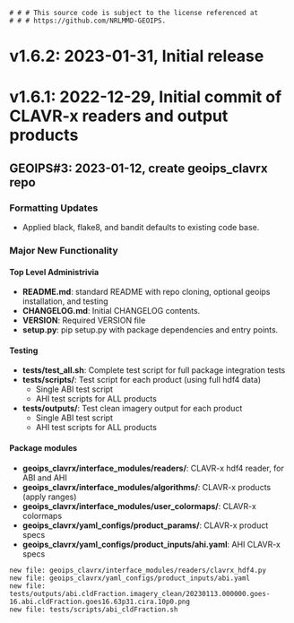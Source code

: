     # # # This source code is subject to the license referenced at
    # # # https://github.com/NRLMMD-GEOIPS.

# v1.6.2: 2023-01-31, Initial release

# v1.6.1: 2022-12-29, Initial commit of CLAVR-x readers and output products
## GEOIPS#3: 2023-01-12, create geoips_clavrx repo
### Formatting Updates
* Applied black, flake8, and bandit defaults to existing code base.
### Major New Functionality
#### Top Level Administrivia
* **README.md**: standard README with repo cloning, optional geoips installation,
  and testing
* **CHANGELOG.md**: Initial CHANGELOG contents.
* **VERSION**: Required VERSION file
* **setup.py**: pip setup.py with package dependencies and entry points.
#### Testing
* **tests/test_all.sh**: Complete test script for full package integration tests
* **tests/scripts/**: Test script for each product (using full hdf4 data)
  * Single ABI test script
  * AHI test scripts for ALL products
* **tests/outputs/**: Test clean imagery output for each product
  * Single ABI test script
  * AHI test scripts for ALL products
#### Package modules
* **geoips_clavrx/interface_modules/readers/**: CLAVR-x hdf4 reader, for ABI and AHI
* **geoips_clavrx/interface_modules/algorithms/**: CLAVR-x products (apply ranges)
* **geoips_clavrx/interface_modules/user_colormaps/**: CLAVR-x colormaps
* **geoips_clavrx/yaml_configs/product_params/**: CLAVR-x product specs
* **geoips_clavrx/yaml_configs/product_inputs/ahi.yaml**: AHI CLAVR-x specs
```
new file: geoips_clavrx/interface_modules/readers/clavrx_hdf4.py
new file: geoips_clavrx/yaml_configs/product_inputs/abi.yaml
new file: tests/outputs/abi.cldFraction.imagery_clean/20230113.000000.goes-16.abi.cldFraction.goes16.63p31.cira.10p0.png
new file: tests/scripts/abi_cldFraction.sh
```

